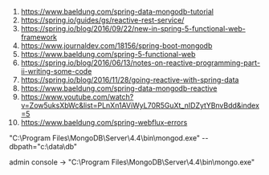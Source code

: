 1. https://www.baeldung.com/spring-data-mongodb-tutorial
2. https://spring.io/guides/gs/reactive-rest-service/
3. https://spring.io/blog/2016/09/22/new-in-spring-5-functional-web-framework
4. https://www.journaldev.com/18156/spring-boot-mongodb
5. https://www.baeldung.com/spring-5-functional-web
6. https://spring.io/blog/2016/06/13/notes-on-reactive-programming-part-ii-writing-some-code
7. https://spring.io/blog/2016/11/28/going-reactive-with-spring-data
8. https://www.baeldung.com/spring-data-mongodb-reactive
9. https://www.youtube.com/watch?v=Zow5uksXbWc&list=PLnXn1AViWyL70R5GuXt_nIDZytYBnvBdd&index=5
10. https://www.baeldung.com/spring-webflux-errors

"C:\Program Files\MongoDB\Server\4.4\bin\mongod.exe" --dbpath="c:\data\db"

admin console -> "C:\Program Files\MongoDB\Server\4.4\bin\mongo.exe"
